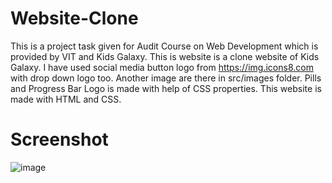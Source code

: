 # Website-Clone
This is a project task given for Audit Course on Web Development which is provided by VIT and Kids Galaxy.
This is website is a clone website of Kids Galaxy.
I have used social media button logo from https://img.icons8.com with drop down logo too.
Another image are there in src/images folder.
Pills and Progress Bar Logo is made with help of CSS properties.
This website is made with HTML and CSS.
# Screenshot
![image](https://user-images.githubusercontent.com/88768050/132117140-c72f943f-f977-4ec3-be83-b4b05dca38a2.png)
